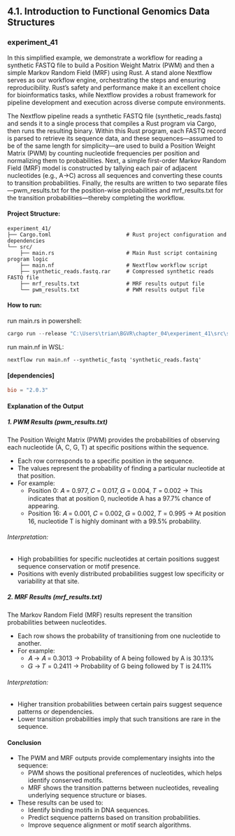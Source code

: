 ## 4.1. Introduction to Functional Genomics Data Structures

### experiment_41

In this simplified example, we demonstrate a workflow for reading a synthetic FASTQ file to build a Position Weight Matrix (PWM) and then a simple Markov Random Field (MRF) using Rust. A stand alone Nextflow serves as our workflow engine, orchestrating the steps and ensuring reproducibility. Rust’s safety and performance make it an excellent choice for bioinformatics tasks, while Nextflow provides a robust framework for pipeline development and execution across diverse compute environments.

The Nextflow pipeline reads a synthetic FASTQ file (synthetic_reads.fastq) and sends it to a single process that compiles a Rust program via Cargo, then runs the resulting binary. Within this Rust program, each FASTQ record is parsed to retrieve its sequence data, and these sequences—assumed to be of the same length for simplicity—are used to build a Position Weight Matrix (PWM) by counting nucleotide frequencies per position and normalizing them to probabilities. Next, a simple first-order Markov Random Field (MRF) model is constructed by tallying each pair of adjacent nucleotides (e.g., A→C) across all sequences and converting these counts to transition probabilities. Finally, the results are written to two separate files—pwm_results.txt for the position-wise probabilities and mrf_results.txt for the transition probabilities—thereby completing the workflow.

#### Project Structure:

```plaintext
experiment_41/
├── Cargo.toml                        # Rust project configuration and dependencies
└── src/
    ├── main.rs                       # Main Rust script containing program logic
    ├── main.nf                       # Nextflow workflow script
    ├── synthetic_reads.fastq.rar     # Compressed synthetic reads FASTQ file
    ├── mrf_results.txt               # MRF results output file
    └── pwm_results.txt               # PWM results output file
```

#### How to run:

run main.rs in powershell:

```powershell
cargo run --release "C:\Users\trian\BGVR\chapter_04\experiment_41\src\synthetic_reads.fastq" pwm_results.txt mrf_results.txt 
```

run main.nf in WSL:

```wsl
nextflow run main.nf --synthetic_fastq 'synthetic_reads.fastq'
```

#### [dependencies]

```toml
bio = "2.0.3"
```

#### Explanation of the Output

##### 1. PWM Results (pwm_results.txt)
The Position Weight Matrix (PWM) provides the probabilities of observing each nucleotide (A, C, G, T) at specific positions within the sequence.

* Each row corresponds to a specific position in the sequence.
* The values represent the probability of finding a particular nucleotide at that position.
* For example:
  * Position 0: 𝐴 = 0.977, 𝐶 = 0.017, 𝐺 = 0.004, 𝑇 = 0.002
    → This indicates that at position 0, nucleotide A has a 97.7% chance of appearing.
  * Position 16: 𝐴 = 0.001, 𝐶 = 0.002, 𝐺 = 0.002, 𝑇 = 0.995
    → At position 16, nucleotide T is highly dominant with a 99.5% probability.

###### Interpretation:
* High probabilities for specific nucleotides at certain positions suggest sequence conservation or motif presence.
* Positions with evenly distributed probabilities suggest low specificity or variability at that site.

##### 2. MRF Results (mrf_results.txt)
The Markov Random Field (MRF) results represent the transition probabilities between nucleotides.

* Each row shows the probability of transitioning from one nucleotide to another.
* For example:
  * 𝐴 → 𝐴 = 0.3013 → Probability of A being followed by A is 30.13%
  * 𝐺 → 𝑇 = 0.2411 → Probability of G being followed by T is 24.11%

###### Interpretation:
* Higher transition probabilities between certain pairs suggest sequence patterns or dependencies.
* Lower transition probabilities imply that such transitions are rare in the sequence.

#### Conclusion
* The PWM and MRF outputs provide complementary insights into the sequence:
  * PWM shows the positional preferences of nucleotides, which helps identify conserved motifs.
  * MRF shows the transition patterns between nucleotides, revealing underlying sequence structure or biases.
* These results can be used to:
  * Identify binding motifs in DNA sequences.
  * Predict sequence patterns based on transition probabilities.
  * Improve sequence alignment or motif search algorithms.

